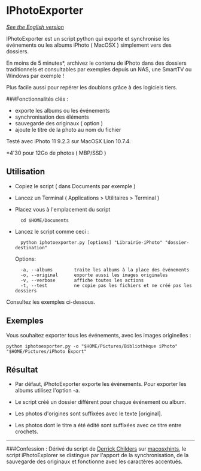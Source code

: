 IPhotoExporter
==============
*[See the English version](README.md)*

IPhotoExporter est un script python qui exporte et synchronise les événements ou les albums iPhoto ( MacOSX ) simplement vers des dossiers.

En moins de 5 minutes*, archivez le contenu de iPhoto dans des dossiers traditionnels et consultables par exemples depuis un NAS, une SmartTV ou Windows par exemple !

Plus facile aussi pour repérer les doublons grâce à des logiciels tiers. 


###Fonctionnalités clés : 

- exporte les albums ou les événements
- synchronisation des éléments
- sauvegarde des originaux ( option )
- ajoute le titre de la photo au nom du fichier

Testé avec iPhoto 11 9.2.3 sur MacOSX Lion 10.7.4.

*4'30 pour 12Go de photos ( MBP/SSD ) 

Utilisation
-----------
* Copiez le script ( dans Documents par exemple )
* Lancez un Terminal ( Applications > Utilitaires > Terminal )
* Placez vous à l'emplacement du script

		cd $HOME/Documents 

* Lancez le script comme ceci :

		python iphotoexporter.py [options] "Librairie-iPhoto" "dossier-destination"


    Options:

        -a, --albums		traite les albums à la place des événements
        -o, --original		exporte aussi les images originales    
        -v, --verbose		affiche toutes les actions
        -t, --test			ne copie pas les fichiers et ne créé pas les dossiers

Consultez les exemples ci-dessous.

Exemples
--------

Vous souhaitez exporter tous les événements, avec les images originelles :

    python iphotoexporter.py -o "$HOME/Pictures/Bibliothèque iPhoto" "$HOME/Pictures/iPhoto Export"


    
Résultat
---------

* Par défaut, iPhotoExporter exporte les événements. Pour exporter les albums utilisez l'option -a.

* Le script créé un dossier différent pour chaque événement ou album.

* Les photos d'origines sont suffixées avec le texte [original].

* Les photos dont le titre a été édité sont suffixées avec ce titre entre crochets. 

    
---
###Confession : 
Dérivé du script de [Derrick Childers](https://github.com/derrickchilders) sur [macosxhints](http://www.macosxhints.com/article.php?story=20081108132735425), le script iPhotoExplorer se distingue par l'apport de la synchronisation, de la sauvegarde des originaux et fonctionne avec les caractères accentués.
